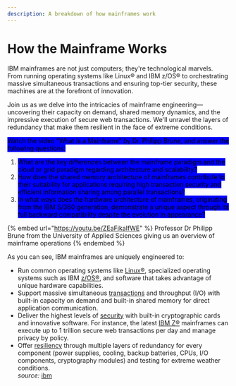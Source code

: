 ```yaml
---
description: A breakdown of how mainframes work
---
```


# How the Mainframe Works



IBM mainframes are not just computers; they're technological marvels. From running operating systems like Linux® and IBM z/OS® to orchestrating massive simultaneous transactions and ensuring top-tier security, these machines are at the forefront of innovation.

Join us as we delve into the intricacies of mainframe engineering—uncovering their capacity on demand, shared memory dynamics, and the impressive execution of secure web transactions. We'll unravel the layers of redundancy that make them resilient in the face of extreme conditions.

<mark style="background-color:blue;">Watch the video "What is a Mainframe" by Dr. Philipp Brune, and answer the following questions:</mark>&#x20;

1. <mark style="background-color:blue;">What are the key differences between the mainframe paradigm and the cloud or grid paradigm regarding architecture and scalability?</mark>
2. <mark style="background-color:blue;">How does the shared memory architecture of mainframes contribute to their suitability for applications requiring high transaction security and efficient information sharing among parallel transactions?</mark>
3. <mark style="background-color:blue;">In what ways does the hardware architecture of mainframes, originating from the IBM S/360 generation, demonstrate a unique aspect through its full backward compatibility despite the evolution in appearance?</mark>

{% embed url="https://youtu.be/ZEaFjkaIfWE" %}
Professor Dr Philipp Brune from the University of Applied Sciences giving us an overview of mainframe operations
{% endembed %}

As you can see, IBM mainframes are uniquely engineered to:

* Run common operating systems like [Linux®](https://www.ibm.com/za-en/it-infrastructure/z/os/linux), specialized operating systems such as IBM [z/OS®](https://www.ibm.com/za-en/it-infrastructure/z/zos), and software that takes advantage of unique hardware capabilities.
* Support massive simultaneous [transactions](https://www.ibm.com/za-en/it-infrastructure/z/capabilities/transaction-processing) and throughput (I/O) with built-in capacity on demand and built-in shared memory for direct application communication.
* Deliver the highest levels of [security](https://www.ibm.com/za-en/it-infrastructure/z/capabilities/enterprise-security) with built-in cryptographic cards and innovative software. For instance, the latest [IBM Z®](https://www.ibm.com/za-en/it-infrastructure/z/hardware) mainframes can execute up to 1 trillion secure web transactions per day and manage privacy by policy.
* Offer [resiliency](https://www.ibm.com/za-en/it-infrastructure/z/capabilities/resiliency) through multiple layers of redundancy for every component (power supplies, cooling, backup batteries, CPUs, I/O components, cryptography modules) and testing for extreme weather conditions.\
  _source:_ [ibm](https://www.ibm.com/za-en/topics/mainframe)


